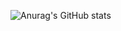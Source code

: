![Anurag's GitHub stats](https://github-readme-stats.vercel.app/api?username=bdh3620&show_icons=true&theme=dark)
